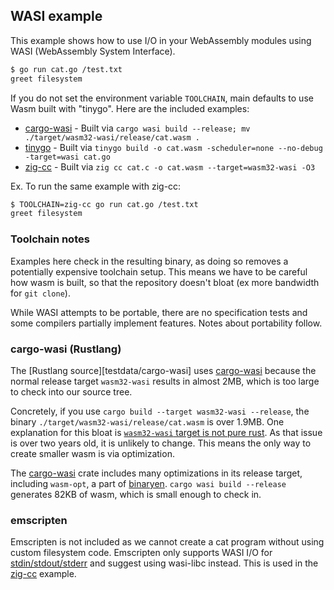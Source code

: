 ## WASI example

This example shows how to use I/O in your WebAssembly modules using WASI
(WebAssembly System Interface).

```bash
$ go run cat.go /test.txt
greet filesystem
```

If you do not set the environment variable `TOOLCHAIN`, main defaults
to use Wasm built with "tinygo". Here are the included examples:

* [cargo-wasi](testdata/cargo-wasi) - Built via `cargo wasi build --release; mv ./target/wasm32-wasi/release/cat.wasm .`
* [tinygo](testdata/tinygo) - Built via `tinygo build -o cat.wasm -scheduler=none --no-debug -target=wasi cat.go`
* [zig-cc](testdata/zig-cc) - Built via `zig cc cat.c -o cat.wasm --target=wasm32-wasi -O3`

Ex. To run the same example with zig-cc:
```bash
$ TOOLCHAIN=zig-cc go run cat.go /test.txt
greet filesystem
```

### Toolchain notes

Examples here check in the resulting binary, as doing so removes a potentially
expensive toolchain setup. This means we have to be careful how wasm is built,
so that the repository doesn't bloat (ex more bandwidth for `git clone`).

While WASI attempts to be portable, there are no specification tests and
some compilers partially implement features. Notes about portability follow.

### cargo-wasi (Rustlang)

The [Rustlang source][testdata/cargo-wasi] uses [cargo-wasi][1] because the
normal release target `wasm32-wasi` results in almost 2MB, which is too large
to check into our source tree.

Concretely, if you use `cargo build --target wasm32-wasi --release`, the binary
`./target/wasm32-wasi/release/cat.wasm` is over 1.9MB. One explanation for this
bloat is [`wasm32-wasi` target is not pure rust][2]. As that issue is over two
years old, it is unlikely to change. This means the only way to create smaller
wasm is via optimization.

The [cargo-wasi][3] crate includes many optimizations in its release target,
including `wasm-opt`, a part of [binaryen][3]. `cargo wasi build --release`
generates 82KB of wasm, which is small enough to check in.

### emscripten

Emscripten is not included as we cannot create a cat program without using
custom filesystem code. Emscripten only supports WASI I/O for
[stdin/stdout/stderr][4] and suggest using wasi-libc instead. This is used in
the [zig-cc](testdata/zig-cc) example.

[1]: https://github.com/bytecodealliance/cargo-wasi
[2]: https://github.com/rust-lang/rust/issues/73432
[3]: https://github.com/bytecodealliance/cargo-wasi
[4]: https://github.com/WebAssembly/binaryen
[5]: https://github.com/emscripten-core/emscripten/issues/17167#issuecomment-1150252755
